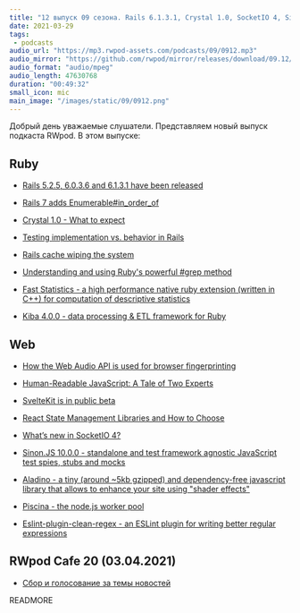 ```yaml
---
title: "12 выпуск 09 сезона. Rails 6.1.3.1, Crystal 1.0, SocketIO 4, Sinon.JS 10.0.0, Kiba 4.0.0, SvelteKit is in public beta и прочее"
date: 2021-03-29
tags:
 - podcasts
audio_url: "https://mp3.rwpod-assets.com/podcasts/09/0912.mp3"
audio_mirror: "https://github.com/rwpod/mirror/releases/download/09.12/0912.mp3"
audio_format: "audio/mpeg"
audio_length: 47630768
duration: "00:49:32"
small_icon: mic
main_image: "/images/static/09/0912.png"
---
```


Добрый день уважаемые слушатели. Представляем новый выпуск подкаста RWpod. В этом выпуске:

## Ruby

 - [Rails 5.2.5, 6.0.3.6 and 6.1.3.1 have been released](https://weblog.rubyonrails.org/2021/3/26/marcel-upgrade-releases/)
 - [Rails 7 adds Enumerable#in_order_of](https://bigbinary.com/blog/rails-7-adds-enumerable-in-order-of)
 - [Crystal 1.0 - What to expect](https://crystal-lang.org/2021/03/22/crystal-1.0-what-to-expect.html)
 - [Testing implementation vs. behavior in Rails](https://www.codewithjason.com/testing-implementation-vs-behavior-rails/)


 - [Rails cache wiping the system](https://miroslavcsonka.com/2021/03/24/rails-wiping-the-system.html)
 - [Understanding and using Ruby's powerful #grep method](https://docs.knapsackpro.com/2021/understanding-and-using-rubys-powerful-grep-method)
 - [Fast Statistics - a high performance native ruby extension (written in C++) for computation of descriptive statistics](https://github.com/Martin-Nyaga/fast_statistics)
 - [Kiba 4.0.0 - data processing & ETL framework for Ruby](https://github.com/thbar/kiba/releases/tag/v4.0.0)

## Web

 - [How the Web Audio API is used for browser fingerprinting](https://fingerprintjs.com/blog/audio-fingerprinting/)
 - [Human-Readable JavaScript: A Tale of Two Experts](https://alistapart.com/article/human-readable-javascript/)
 - [SvelteKit is in public beta](https://svelte.dev/blog/sveltekit-beta)
 - [React State Management Libraries and How to Choose](https://daveceddia.com/react-state-management/)


 - [What’s new in SocketIO 4?](https://ably.com/blog/whats-new-in-socketio-4)
 - [Sinon.JS 10.0.0 - standalone and test framework agnostic JavaScript test spies, stubs and mocks](https://github.com/sinonjs/sinon/releases/tag/v10.0.0)
 - [Aladino - a tiny (around ~5kb gzipped) and dependency-free javascript library that allows to enhance your site using "shader effects"](https://github.com/luruke/aladino)
 - [Piscina - the node.js worker pool](https://github.com/piscinajs/piscina)
 - [Eslint-plugin-clean-regex - an ESLint plugin for writing better regular expressions](https://github.com/RunDevelopment/eslint-plugin-clean-regex)

## RWpod Cafe 20 (03.04.2021)

 - [Сбор и голосование за темы новостей](https://github.com/rwpod/cafe-discussions/discussions/4)

READMORE
